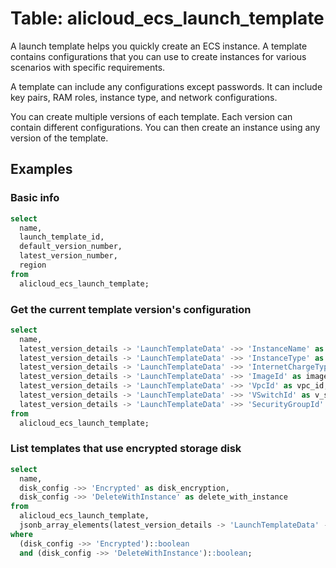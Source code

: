 # Table: alicloud_ecs_launch_template

A launch template helps you quickly create an ECS instance. A template contains configurations that you can use to create instances for various scenarios with specific requirements.

A template can include any configurations except passwords. It can include key pairs, RAM roles, instance type, and network configurations.

You can create multiple versions of each template. Each version can contain different configurations. You can then create an instance using any version of the template.

## Examples

### Basic info

```sql
select
  name,
  launch_template_id,
  default_version_number,
  latest_version_number,
  region
from
  alicloud_ecs_launch_template;
```

### Get the current template version's configuration

```sql
select
  name,
  latest_version_details -> 'LaunchTemplateData' ->> 'InstanceName' as instance_name,
  latest_version_details -> 'LaunchTemplateData' ->> 'InstanceType' as instance_type,
  latest_version_details -> 'LaunchTemplateData' ->> 'InternetChargeType' as instance_charge_type,
  latest_version_details -> 'LaunchTemplateData' ->> 'ImageId' as image_id,
  latest_version_details -> 'LaunchTemplateData' ->> 'VpcId' as vpc_id,
  latest_version_details -> 'LaunchTemplateData' ->> 'VSwitchId' as v_switch_id,
  latest_version_details -> 'LaunchTemplateData' ->> 'SecurityGroupId' as security_group_id
from
  alicloud_ecs_launch_template;
```

### List templates that use encrypted storage disk

```sql
select
  name,
  disk_config ->> 'Encrypted' as disk_encryption,
  disk_config ->> 'DeleteWithInstance' as delete_with_instance
from
  alicloud_ecs_launch_template,
  jsonb_array_elements(latest_version_details -> 'LaunchTemplateData' -> 'DataDisks' -> 'DataDisk') as disk_config
where
  (disk_config ->> 'Encrypted')::boolean
  and (disk_config ->> 'DeleteWithInstance')::boolean;
```
